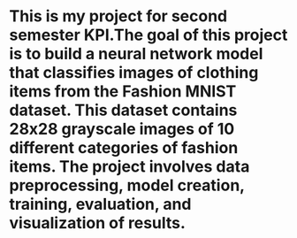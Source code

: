 # This is my project for second semester KPI.The goal of this project is to build a neural network model that classifies images of clothing items from the Fashion MNIST dataset. This dataset contains 28x28 grayscale images of 10 different categories of fashion items. The project involves data preprocessing, model creation, training, evaluation, and visualization of results.
